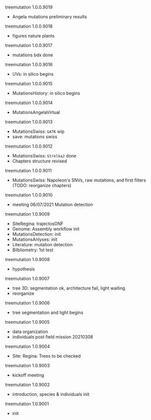 treemutation 1.0.0.9019
* Angela mutations preliminary results

treemutation 1.0.0.9018
* figures nature plants

treemutation 1.0.0.9017
* mutations bdx done

treemutation 1.0.0.9016
* UVs: in silico begins

treemutation 1.0.0.9015
* MutationsHistory: in silico begins

treemutation 1.0.0.9014
* MutationsAngelaVirtual

treemutation 1.0.0.9013
* MutationsSwiss: `GATK` wip
* save: mutations swiss

treemutation 1.0.0.9012
* MutationsSwiss: `Strelka2` done
* Chapters structure revised

treemutation 1.0.0.9011
* MutationsSwiss: Napoleon's SNVs, raw mutations, and first filters (TODO: reorganize chapters) 

treemutation 1.0.0.9010
* meeting 06/07/2021 Mutation detection

treemutation 1.0.9009
* SiteRegina: trajectosONF
* Genome: Assembly workflow init
* MutationsDetection: init
* MutationsAnlyses: init
* Literature: mutation detection
* Bilbliometry: 1st test

treemutation 1.0.9008
* hypothesis

treemutation 1.0.9007
* tree 3D: segmentation ok, architecture fail, light waiting
* reorganize

treemutation 1.0.9006
* tree segmentation and light begins

treemutation 1.0.9005
* data organization
* individuals post field mission 20210308

treemutation 1.0.9004
* Site: Regina: Trees to be checked

treemutation 1.0.9003
* kickoff meeting

treemutation 1.0.9002
* introduction, species & individuals init

treemutation 1.0.9001
* init
